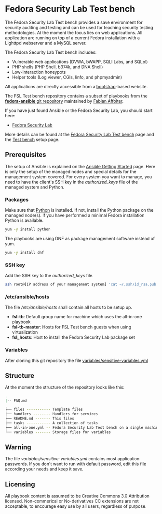 # Fedora Security Lab Test bench

The Fedora Security Lab Test bench provides a save environment for
security auditing and testing and can be used for teaching security
testing methodologies. At the moment the focus lies on web applications.
All application are running on top of a current Fedora installation with
a ​Lighttpd webserver and a ​MySQL server. 

The Fedora Security Lab Test bench includes:

* Vulnerable web applications (DVWA, bWAPP, SQLI Labs, and SQLol)
* PHP shells (PHP Shell, ​b374k, and ​DNA Shell)
* Low-interaction honeypots
* ​Helper tools (Log viewer, CGIs, ​linfo, and ​phpmyadmin) 

All applications are directly accessible from a [bootstrap](http://twitter.github.io/bootstrap/)-based website. 

The FSL Test bench repository contains a subset of playbooks from the 
[**fedora-ansible** git repository](https://github.com/fabaff/fedora-ansible) 
maintained by [Fabian Affolter](http://fabian-affolter.ch). 

If you have just found Ansible or the Fedora Security Lab, you should start here:

 * [Fedora Security Lab](https://fedorahosted.org/security-spin/)

More details can be found at the [Fedora Security Lab Test bench](https://fedorahosted.org/security-spin/wiki/Test%20bench) page and the [Test bench](https://fedorahosted.org/security-spin/wiki/Test%20bench%20setup) setup page.

## Prerequisites

The setup of Ansible is explained on the [Ansible Getting Started](http://ansible.cc/docs/gettingstarted.html) page. Here is only the setup of the managed nodes and special details for the management system covered. For every system you want to 
manage, you need to have the client's SSH key in the *authorized_keys* file of
the managed system and Python.

### Packages
Make sure that [Python](http://www.python.org/) is installed. If not, install
the Python package on the managed node(s). If you have performed a minimal
Fedora installation Python is available.

```bash
yum -y install python
```
The playbooks are using DNF as package management software instead of yum.

```bash
yum -y install dnf
```

### SSH key
Add the SSH key to the *authorized_keys* file.

```bash
ssh root@[IP address of your management system] 'cat ~/.ssh/id_rsa.pub' | cat - >> ~/.ssh/authorized_keys
```
### /etc/ansible/hosts
The file */etc/ansible/hosts* shall contain all hosts to be setup up.

- **fsl-tb**: Default group name for machine which uses the all-in-one playbook
- **fsl-tb-master**: Hosts for FSL Test bench guests when using virtualization
- **fsl_hosts**: Host to install the Fedora Security Lab package set

### Variables
After cloning this git repository the file [variables/sensitive-variables.yml](https://github.com/fabaff/fsl-test-bench/blob/master/variables/sensitive-variables.yml) 

## Structure

At the moment the structure of the repository looks like this:

```bash
.
|-- FAQ.md

├── files ----------- Template files
├── handlers -------- Handlers for services
├── README.md ------- This files
├── tasks ----------- A collection of tasks
├── all-in-one.yml -- Fedora Security Lab Test bench on a single machine 
└── variables ------- Storage files for variables
```

## Warning
The file *variables/sensitive-variables.yml* contains most application
passwords. If you don't want to run with default password, edit this file
according your needs and keep it save. 

## Licensing
All playbook content is assumed to be Creative Commons 3.0 Attribution licensed. 
Non-commerical or No-derivatives CC extensions are not acceptable, to encourage
easy use by all users, regardless of purpose.
